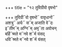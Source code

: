 +++
title = "१२ तुविग्रीवो वृषभो"

+++
तुविग्री᳓वो वृषभो᳓ वावृधानो᳓  
अशत्रु᳓ अर्यः᳓ स᳓म् अजाति वे᳓दः  
इ᳓तीम᳓म् अग्नि᳓म् अमृ᳓ता अवोचन्  
बर्हि᳓ष्मते म᳓नवे श᳓र्म यंसद्  
धवि᳓ष्मते म᳓नवे श᳓र्म यंसत्